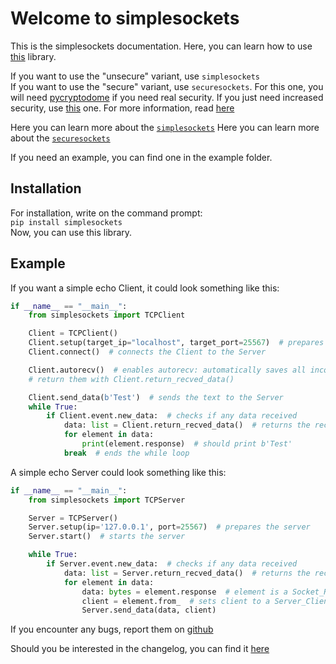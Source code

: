 # Welcome to simplesockets

This is the simplesockets documentation. Here, you can learn how to use 
[this](https://github.com/MrPoisen/simplesockets) library.  

If you want to use the "unsecure" variant, use ``simplesockets``  
If you want to use the "secure" variant, use `securesockets`. For this one, you will need 
[pycryptodome](https://pypi.org/project/pycryptodome/) if you need real security. If you just need increased security, 
use [this](Selfmade_Crypto_Socket-reference.md) one. For more information, read [here](Securesockets_selfwritten.md)  

Here you can learn more about the [``simplesockets``](simple_sockets_selfwritten.md)
Here you can learn more about the [`securesockets`](Securesockets_selfwritten.md)

If you need an example, you can find one in the example folder.

## Installation  

For installation, write on the command prompt:  
`pip install simplesockets`  
Now, you can use this library.  

## Example  

If you want a simple echo Client, it could look something like this:

```` python
if __name__ == "__main__":
    from simplesockets import TCPClient

    Client = TCPClient()
    Client.setup(target_ip="localhost", target_port=25567)  # prepares the Client
    Client.connect()  # connects the Client to the Server

    Client.autorecv()  # enables autorecv: automatically saves all incoming data in Client.recved_data,
    # return them with Client.return_recved_data()

    Client.send_data(b'Test')  # sends the text to the Server
    while True:
        if Client.event.new_data:  # checks if any data received
            data: list = Client.return_recved_data()  # returns the received data as a list
            for element in data:
                print(element.response)  # should print b'Test'
            break  # ends the while loop
````

A simple echo Server could look something like this:
```` python
if __name__ == "__main__":
    from simplesockets import TCPServer

    Server = TCPServer()
    Server.setup(ip='127.0.0.1', port=25567)  # prepares the server
    Server.start()  # starts the server

    while True:
        if Server.event.new_data:  # checks if any data received
            data: list = Server.return_recved_data()  # returns the received data as a list
            for element in data:
                data: bytes = element.response  # element is a Socket_Response object,
                client = element.from_  # sets client to a Server_Client object
                Server.send_data(data, client)
````

If you encounter any bugs, report them on [github](https://github.com/MrPoisen/simplesockets)

Should you be interested in the changelog, you can find it [here](Changelog.md)